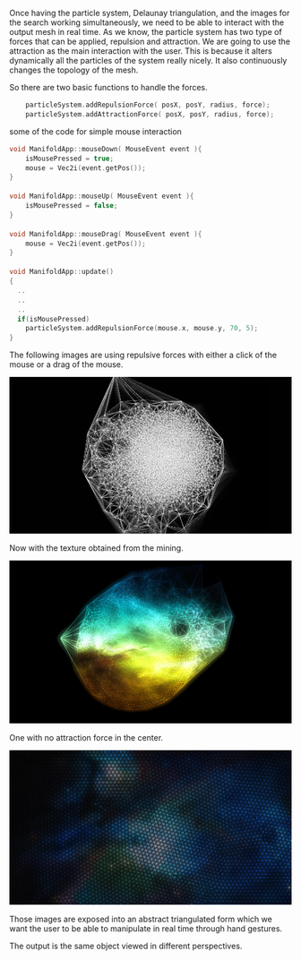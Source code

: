 Once having the particle system, Delaunay triangulation, and the images for the search working simultaneously, we need to be able to interact with the output mesh in real time. As we know, the particle system has two type of forces that can be applied, repulsion and attraction.  We are going to use the attraction as the main interaction with the user. This is because it alters dynamically all the particles of the system really nicely. It also continuously changes the topology of the mesh.

So there are two basic functions to handle the forces.

```c
	particleSystem.addRepulsionForce( posX, posY, radius, force);
	particleSystem.addAttractionForce( posX, posY, radius, force);
```
some of the code for simple mouse interaction
```c
void ManifoldApp::mouseDown( MouseEvent event ){
	isMousePressed = true;
	mouse = Vec2i(event.getPos());
}

void ManifoldApp::mouseUp( MouseEvent event ){
	isMousePressed = false;
}

void ManifoldApp::mouseDrag( MouseEvent event ){
	mouse = Vec2i(event.getPos());
}

void ManifoldApp::update()
{
  ..
  ..
  ..
  if(isMousePressed)
	particleSystem.addRepulsionForce(mouse.x, mouse.y, 70, 5);
}
```

The following images are using repulsive forces with either a click of the mouse or a drag of the mouse.

![Manifold interaction](../project_images/de-particles.png "set")

Now with the texture obtained from the mining.

![Manifold interaction](../project_images/manifol_repulse.png "set")

One with no attraction force in the center.

![Manifold interaction](../project_images/background.png "set")

Those images are exposed into an abstract triangulated form which we want the user to be able to manipulate in real time through hand gestures.

The output is the same object viewed in different perspectives.





